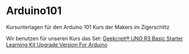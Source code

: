 # Arduino101
Kursunterlagen für den Arduino 101 Kurs der Makers im Zigerschlitz

Wir benutzen für unseren Kurs das Set: [Geekcreit® UNO R3 Basic Starter Learning Kit Upgrade Version For Arduino](https://www.banggood.com/UNO-Basic-Starter-Learning-Kit-Upgrade-Version-For-Arduino-p-970714.html)
